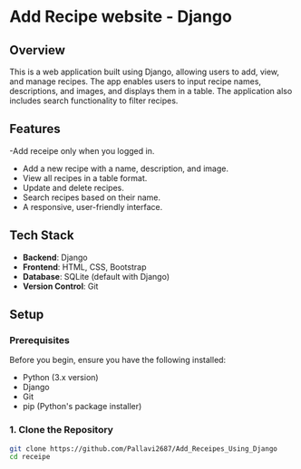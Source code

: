 # Add Recipe website - Django

## Overview
This is a web application built using Django, allowing users to add, view, and manage recipes. The app enables users to input recipe names, descriptions, and images, and displays them in a table. The application also includes search functionality to filter recipes.

## Features
-Add receipe only when you logged in.
- Add a new recipe with a name, description, and image.
- View all recipes in a table format.
- Update and delete recipes.
- Search recipes based on their name.
- A responsive, user-friendly interface.

## Tech Stack
- **Backend**: Django
- **Frontend**: HTML, CSS, Bootstrap
- **Database**: SQLite (default with Django)
- **Version Control**: Git

## Setup

### Prerequisites
Before you begin, ensure you have the following installed:
- Python (3.x version)
- Django
- Git
- pip (Python's package installer)

### 1. Clone the Repository

```bash
git clone https://github.com/Pallavi2687/Add_Receipes_Using_Django
cd receipe
